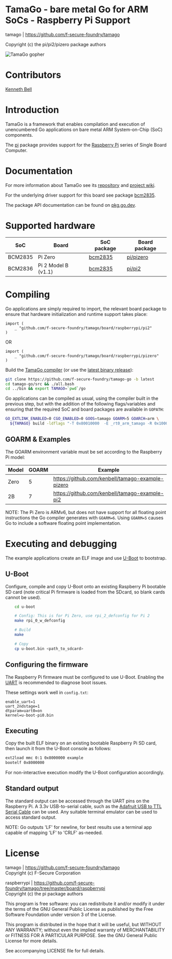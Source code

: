 TamaGo - bare metal Go for ARM SoCs - Raspberry Pi Support
==========================================================

tamago | https://github.com/f-secure-foundry/tamago  

Copyright (c) the pi/pi2/pizero package authors  

![TamaGo gopher](https://github.com/f-secure-foundry/tamago/wiki/images/tamago.svg?sanitize=true)

Contributors
============

[Kenneth Bell](https://github.com/kenbell)

Introduction
============

TamaGo is a framework that enables compilation and execution of unencumbered Go
applications on bare metal ARM System-on-Chip (SoC) components.

The [pi](https://github.com/f-secure-foundry/tamago/tree/master/board/raspberrypi)
package provides support for the [Raspberry Pi](https://www.raspberrypi.org/)
series of Single Board Computer.

Documentation
=============

For more information about TamaGo see its
[repository](https://github.com/f-secure-foundry/tamago) and
[project wiki](https://github.com/f-secure-foundry/tamago/wiki).

For the underlying driver support for this board see package
[bcm2835](https://github.com/f-secure-foundry/tamago/tree/master/bcm2835).

The package API documentation can be found on
[pkg.go.dev](https://pkg.go.dev/github.com/f-secure-foundry/tamago).

Supported hardware
==================

| SoC     | Board               | SoC package                                                                   | Board package                                                                                |
|---------|---------------------|-------------------------------------------------------------------------------|----------------------------------------------------------------------------------------------|
| BCM2835 | Pi Zero             | [bcm2835](https://github.com/f-secure-foundry/tamago/tree/master/soc/bcm2835) | [pi/pizero](https://github.com/f-secure-foundry/tamago/tree/master/board/raspberrypi/pizero) |
| BCM2836 | Pi 2 Model B (v1.1) | [bcm2835](https://github.com/f-secure-foundry/tamago/tree/master/soc/bcm2835) | [pi/pi2](https://github.com/f-secure-foundry/tamago/tree/master/board/raspberrypi/pi2)       |

Compiling
=========

Go applications are simply required to import, the relevant board package to
ensure that hardware initialization and runtime support takes place:

```golang
import (
    _ "github.com/f-secure-foundry/tamago/board/raspberrypi/pi2"
)
```

OR

```golang
import (
    _ "github.com/f-secure-foundry/tamago/board/raspberrypi/pizero"
)
```

Build the [TamaGo compiler](https://github.com/f-secure-foundry/tamago-go)
(or use the [latest binary release](https://github.com/f-secure-foundry/tamago-go/releases/latest)):

```sh
git clone https://github.com/f-secure-foundry/tamago-go -b latest
cd tamago-go/src && ./all.bash
cd ../bin && export TAMAGO=`pwd`/go
```

Go applications can be compiled as usual, using the compiler built in the
previous step, but with the addition of the following flags/variables and
ensuring that the required SoC and board packages are available in `GOPATH`:

```sh
GO_EXTLINK_ENABLED=0 CGO_ENABLED=0 GOOS=tamago GOARM=5 GOARCH=arm \
  ${TAMAGO} build -ldflags "-T 0x80010000  -E _rt0_arm_tamago -R 0x1000"
```

GOARM & Examples
----------------

The GOARM environment variable must be set according to the Raspberry Pi model:

| Model | GOARM | Example                                            |
|-------|-------|----------------------------------------------------|
| Zero  |   5   | <https://github.com/kenbell/tamago-example-pizero> |
| 2B    |   7   | <https://github.com/kenbell/tamago-example-pi2>    |

NOTE: The Pi Zero is ARMv6, but does not have support for all floating point instructions the Go compiler
generates with `GOARM=6`.  Using `GOARM=5` causes Go to include a software floating point implementation.

Executing and debugging
=======================

The example applications create an ELF image and use
[U-Boot](https://www.denx.de/wiki/U-Boot) to bootstrap.

U-Boot
------

Configure, compile and copy U-Boot onto an existing Raspberry Pi bootable SD
card (note critical Pi firmware is loaded from the SDcard, so blank cards
cannot be used).

```sh
    cd u-boot

    # Config: This is for Pi Zero, use rpi_2_defconfig for Pi 2
    make rpi_0_w_defconfig

    # Build
    make

    # Copy
    cp u-boot.bin <path_to_sdcard>
```

Configuring the firmware
------------------------

The Raspberry Pi firmware must be configured to use U-Boot. Enabling the
[UART](https://www.raspberrypi.org/documentation/configuration/uart.md) is
recommended to diagnose boot issues.

These settings work well in `config.txt`:

```text
enable_uart=1
uart_2ndstage=1
dtparam=uart0=on
kernel=u-boot-pi0.bin
```

Executing
---------

Copy the built ELF binary on an existing bootable Raspberry Pi SD card, then
launch it from the U-Boot console as follows:

```sh
ext2load mmc 0:1 0x8000000 example
bootelf 0x8000000
```

For non-interactive execution modify the U-Boot configuration accordingly.

Standard output
---------------

The standard output can be accessed through the UART pins on the Raspberry Pi.
A 3.3v USB-to-serial cable, such as the [Adafruit USB to TTL Serial Cable](https://www.adafruit.com/product/954)
can be used. Any suitable terminal emulator can be used to access standard output.

NOTE: Go outputs 'LF' for newline, for best results use a terminal app capable
of mapping 'LF' to 'CRLF' as-needed.

License
=======

tamago | https://github.com/f-secure-foundry/tamago  
Copyright (c) F-Secure Corporation

raspberrypi | https://github.com/f-secure-foundry/tamago/tree/master/board/raspberrypi  
Copyright (c) the pi package authors

This program is free software: you can redistribute it and/or modify it under
the terms of the GNU General Public License as published by the Free Software
Foundation under version 3 of the License.

This program is distributed in the hope that it will be useful, but WITHOUT ANY
WARRANTY; without even the implied warranty of MERCHANTABILITY or FITNESS FOR A
PARTICULAR PURPOSE. See the GNU General Public License for more details.

See accompanying LICENSE file for full details.

